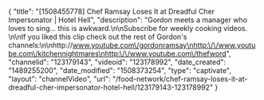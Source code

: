 {
    "title": "[1508455778] Chef Ramsay Loses It at Dreadful Cher Impersonator | Hotel Hell",
    "description": "Gordon meets a manager who loves to sing... this is awkward.\n\nSubscribe for weekly cooking videos. \n\nIf you liked this clip check out the rest of Gordon's channels:\n\nhttp:\/\/www.youtube.com\/gordonramsay\nhttp:\/\/www.youtube.com\/kitchennightmares\nhttp:\/\/www.youtube.com\/thefword",
    "channelid": "123179143",
    "videoid": "123178992",
    "date_created": "1489255200",
    "date_modified": "1508373254",
    "type": "captivate",
    "layout": "channelVideo",
    "url": "\/food-network\/chef-ramsay-loses-it-at-dreadful-cher-impersonator-hotel-hell\/123179143-123178992"
}